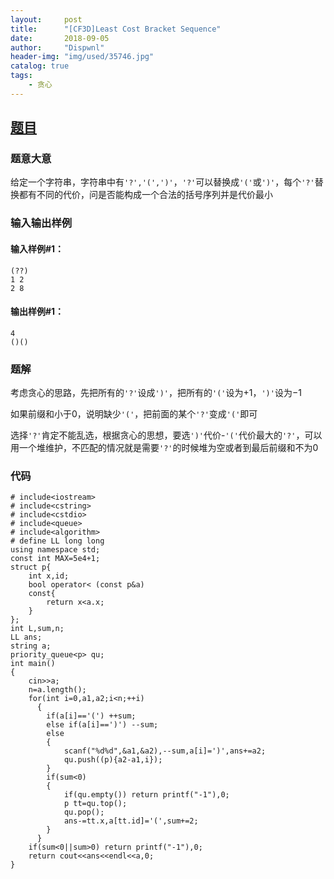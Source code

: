 ```yaml
---
layout:     post
title:      "[CF3D]Least Cost Bracket Sequence"
date:       2018-09-05
author:     "Dispwnl"
header-img: "img/used/35746.jpg"
catalog: true
tags:
    - 贪心
---
```

## [题目](http://codeforces.com/problemset/problem/3/D)
### 题意大意
给定一个字符串，字符串中有<code>'?','(',')'</code>，<code>'?'</code>可以替换成<code>'('</code>或<code>')'</code>，每个<code>'?'</code>替换都有不同的代价，问是否能构成一个合法的括号序列并是代价最小

### 输入输出样例
#### 输入样例#1： 
```plain
(??)
1 2
2 8
```
#### 输出样例#1： 
```plain
4
()()
```
### 题解
考虑贪心的思路，先把所有的<code>'?'</code>设成<code>')'</code>，把所有的<code>'('</code>设为$+1$，<code>')'</code>设为$-1$

如果前缀和小于0，说明缺少<code>'('</code>，把前面的某个<code>'?'</code>变成<code>'('</code>即可

选择<code>'?'</code>肯定不能乱选，根据贪心的思想，要选<code>')'</code>代价-<code>'('</code>代价最大的<code>'?'</code>，可以用一个堆维护，不匹配的情况就是需要<code>'?'</code>的时候堆为空或者到最后前缀和不为0

### 代码
```
# include<iostream>
# include<cstring>
# include<cstdio>
# include<queue>
# include<algorithm>
# define LL long long
using namespace std;
const int MAX=5e4+1;
struct p{
	int x,id;
	bool operator< (const p&a)
	const{
		return x<a.x;
	}
};
int L,sum,n;
LL ans;
string a;
priority_queue<p> qu;
int main()
{
	cin>>a;
	n=a.length();
	for(int i=0,a1,a2;i<n;++i)
	  {
	  	if(a[i]=='(') ++sum;
	  	else if(a[i]==')') --sum;
	  	else
	  	{
	  		scanf("%d%d",&a1,&a2),--sum,a[i]=')',ans+=a2;
	  		qu.push((p){a2-a1,i});
		}
		if(sum<0)
		{
			if(qu.empty()) return printf("-1"),0;
			p tt=qu.top();
			qu.pop();
			ans-=tt.x,a[tt.id]='(',sum+=2;
		}
	  }
	if(sum<0||sum>0) return printf("-1"),0;
	return cout<<ans<<endl<<a,0;
}
```

